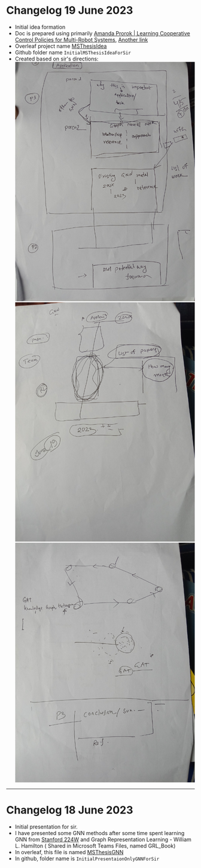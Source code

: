 # Changelog 19 June 2023

- Initial idea formation
- Doc is prepared using primarily [Amanda Prorok | Learning Cooperative Control Policies for Multi-Robot Systems](https://www.youtube.com/live/ET33IvlTNAs?feature=share), [Another link](https://www.youtube.com/watch?v=ET33IvlTNAs&ab_channel=AirLab)
- Overleaf project name [MSThesisIdea](https://www.overleaf.com/9885665268vcctscsjybvf)
- Github folder name `InitialMSThesisIdeaForSir`
- Created based on sir's directions:
![](READMEAssets/SirsDirectionIdeaMSThesis1.jpg)
![](READMEAssets/SirsDirectionIdeaMSThesis2.jpg)
![](READMEAssets/SirsDirectionIdeaMSThesis3.jpg)

<hr>

# Changelog 18 June 2023
- Initial presentation for sir.
- I have presented some GNN methods after some time spent learning GNN from [Stanford 224W](https://www.youtube.com/playlist?list=PLoROMvodv4rPLKxIpqhjhPgdQy7imNkDn) and Graph Representation Learning - William L. Hamilton ( Shared in Microsoft Teams Files, named GRL_Book)
- In overleaf, this file is named [MSThesisGNN](https://www.overleaf.com/7849464191czwzdphhvnkx)
- In github, folder name is `InitialPresentaionOnlyGNNForSir`
